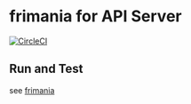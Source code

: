 # frimania for API Server
[![CircleCI](https://circleci.com/gh/ogontaro/frimania.svg?style=svg)](https://circleci.com/gh/ogontaro/frimania)

## Run and Test
see [frimania](https://github.com/ogontaro/frimania)
